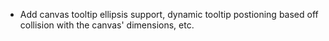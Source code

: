 - Add canvas tooltip ellipsis support, dynamic tooltip postioning based off collision with the canvas' dimensions, etc.
